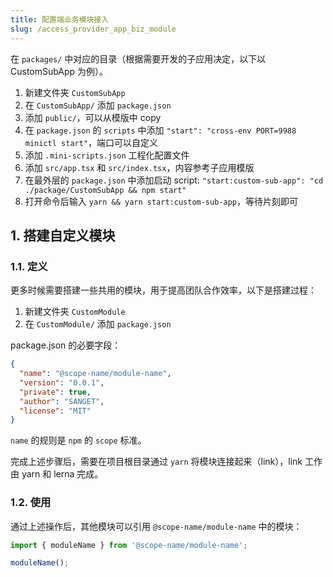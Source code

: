 ```yaml
---
title: 配置端业务模块接入
slug: /access_provider_app_biz_module
---
```


在 `packages/` 中对应的目录（根据需要开发的子应用决定，以下以 CustomSubApp 为例）。

1. 新建文件夹 `CustomSubApp`
2. 在 `CustomSubApp/` 添加 `package.json`
3. 添加 `public/`，可以从模版中 copy
4. 在 `package.json` 的 `scripts` 中添加 `"start": "cross-env PORT=9988 minictl start"`，端口可以自定义
5. 添加 `.mini-scripts.json` 工程化配置文件
6. 添加 `src/app.tsx` 和 `src/index.tsx`，内容参考子应用模版
7. 在最外层的 `package.json` 中添加启动 script: `"start:custom-sub-app": "cd ./package/CustomSubApp && npm start"`
8. 打开命令后输入 `yarn && yarn start:custom-sub-app`，等待片刻即可

## 1. 搭建自定义模块

### 1.1. 定义

更多时候需要搭建一些共用的模块，用于提高团队合作效率，以下是搭建过程：

1. 新建文件夹 `CustomModule`
2. 在 `CustomModule/` 添加 `package.json`

package.json 的必要字段：

```json
{
  "name": "@scope-name/module-name",
  "version": "0.0.1",
  "private": true,
  "author": "SANGET",
  "license": "MIT"
}
```

`name` 的规则是 `npm` 的 `scope` 标准。

完成上述步骤后，需要在项目根目录通过 `yarn` 将模块连接起来（link），link 工作由 yarn 和 lerna 完成。

### 1.2. 使用

通过上述操作后，其他模块可以引用 `@scope-name/module-name` 中的模块：

```ts
import { moduleName } from '@scope-name/module-name';

moduleName();
```
